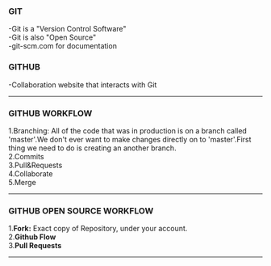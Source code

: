 ### GIT

-Git is a "Version Control Software"<br>
-Git is also "Open Source"<br>
-git-scm.com for documentation<br>

### GITHUB 

-Collaboration website that interacts with Git<br>

----------


### GITHUB WORKFLOW

1.Branching: All of the code that was in production is on  a branch called 'master'.We don't ever want to make changes directly on to 'master'.First thing we need to do is creating an another branch.<br>
2.Commits<br>
3.Pull&Requests<br>
4.Collaborate<br>
5.Merge<br>


------


### GITHUB OPEN SOURCE WORKFLOW

1.**Fork:** Exact copy of Repository, under your account.<br>
2.**Github Flow**<br>
3.**Pull Requests**<br>


----------


  




